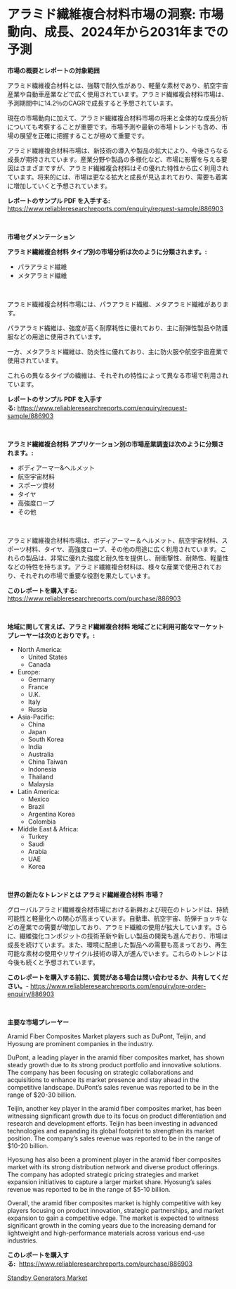 <p><h1>アラミド繊維複合材料市場の洞察: 市場動向、成長、2024年から2031年までの予測</h1></p><p><strong>市場の概要とレポートの対象範囲</strong></p>
<p><p>アラミド繊維複合材料とは、強靱で耐久性があり、軽量な素材であり、航空宇宙産業や自動車産業などで広く使用されています。アラミド繊維複合材料市場は、予測期間中に14.2％のCAGRで成長すると予想されています。</p><p>現在の市場動向に加えて、アラミド繊維複合材料市場の将来と全体的な成長分析についても考察することが重要です。市場予測や最新の市場トレンドも含め、市場の展望を正確に把握することが極めて重要です。</p><p>アラミド繊維複合材料市場は、新技術の導入や製品の拡大により、今後さらなる成長が期待されています。産業分野や製品の多様化など、市場に影響を与える要因はさまざまですが、アラミド繊維複合材料はその優れた特性から広く利用されています。将来的には、市場は更なる拡大と成長が見込まれており、需要も着実に増加していくと予想されています。</p></p>
<p><strong>レポートのサンプル PDF を入手する:</strong> <a href="https://www.reliableresearchreports.com/enquiry/request-sample/886903">https://www.reliableresearchreports.com/enquiry/request-sample/886903</a></p>
<p>&nbsp;</p>
<p><strong>市場セグメンテーション</strong></p>
<p><strong>アラミド繊維複合材料 タイプ別の市場分析は次のように分類されます。:</strong></p>
<p><ul><li>パラアラミド繊維</li><li>メタアラミド繊維</li></ul></p>
<p>&nbsp;</p>
<p><p>アラミド繊維複合材料市場には、パラアラミド繊維、メタアラミド繊維があります。 </p><p>パラアラミド繊維は、強度が高く耐摩耗性に優れており、主に耐弾性製品や防護服などの用途に使用されています。 </p><p>一方、メタアラミド繊維は、防炎性に優れており、主に防火服や航空宇宙産業で使用されています。 </p><p>これらの異なるタイプの繊維は、それぞれの特性によって異なる市場で利用されています。</p></p>
<p><strong>レポートのサンプル PDF を入手する:</strong>&nbsp;<a href="https://www.reliableresearchreports.com/enquiry/request-sample/886903">https://www.reliableresearchreports.com/enquiry/request-sample/886903</a></p>
<p>&nbsp;</p>
<p><strong> アラミド繊維複合材料 アプリケーション別の市場産業調査は次のように分類されます。:</strong></p>
<p><ul><li>ボディアーマー&ヘルメット</li><li>航空宇宙材料</li><li>スポーツ資材</li><li>タイヤ</li><li>高強度ロープ</li><li>その他</li></ul></p>
<p>&nbsp;</p>
<p><p>アラミド繊維複合材料市場は、ボディアーマー＆ヘルメット、航空宇宙材料、スポーツ材料、タイヤ、高強度ロープ、その他の用途に広く利用されています。これらの製品は、非常に優れた強度と耐久性を提供し、耐衝撃性、耐熱性、軽量性などの特性を持ちます。アラミド繊維複合材料は、様々な産業で使用されており、それぞれの市場で重要な役割を果たしています。</p></p>
<p><strong>このレポートを購入する:</strong>&nbsp; <a href="https://www.reliableresearchreports.com/purchase/886903">https://www.reliableresearchreports.com/purchase/886903</a></p>
<p>&nbsp;</p>
<p><strong>地域に関して言えば、アラミド繊維複合材料 地域ごとに利用可能なマーケットプレーヤーは次のとおりです。:</strong></p>
<p><ul>
    <li>
        North America:
        <ul>
            <li>United States</li>
            <li>Canada</li>
        </ul>
    </li>
    <li>
        Europe:
        <ul>
            <li>Germany</li>
            <li>France</li>
            <li>U.K.</li>
            <li>Italy</li>
            <li>Russia</li>
        </ul>
    </li>
    <li>
        Asia-Pacific:
        <ul>
            <li>China</li>
            <li>Japan</li>
            <li>South Korea</li>
            <li>India</li>
            <li>Australia</li>
            <li>China Taiwan</li>
            <li>Indonesia</li>
            <li>Thailand</li>
            <li>Malaysia</li>
        </ul>
    </li>
    <li>
        Latin America:
        <ul>
            <li>Mexico</li>
            <li>Brazil</li>
            <li>Argentina Korea</li>
            <li>Colombia</li>
        </ul>
    </li>
    <li>
        Middle East & Africa:
        <ul>
            <li>Turkey</li>
            <li>Saudi</li>
            <li>Arabia</li>
            <li>UAE</li>
            <li>Korea</li>
        </ul>
    </li>
    </ul></p>
<p>&nbsp;</p>
<p><strong>世界の新たなトレンドとは アラミド繊維複合材料 市場？</strong></p>
<p><p>グローバルアラミド繊維複合材市場における新興および現在のトレンドは、持続可能性と軽量化への関心が高まっています。自動車、航空宇宙、防弾チョッキなどの産業での需要が増加しており、アラミド繊維の使用が拡大しています。さらに、繊維強化コンポジットの技術革新や新しい製品の開発も進んでおり、市場は成長を続けています。また、環境に配慮した製品への需要も高まっており、再生可能な素材の使用やリサイクル技術の導入が進んでいます。これらのトレンドは今後も続くと予想されています。</p></p>
<p><strong>このレポートを購入する前に、質問がある場合は問い合わせるか、共有してください。</strong>- <a href="https://www.reliableresearchreports.com/enquiry/pre-order-enquiry/886903">https://www.reliableresearchreports.com/enquiry/pre-order-enquiry/886903</a></p>
<p>&nbsp;</p>
<p><strong>主要な市場プレーヤー</strong></p>
<p><p>Aramid Fiber Composites Market players such as DuPont, Teijin, and Hyosung are prominent companies in the industry.</p><p>DuPont, a leading player in the aramid fiber composites market, has shown steady growth due to its strong product portfolio and innovative solutions. The company has been focusing on strategic collaborations and acquisitions to enhance its market presence and stay ahead in the competitive landscape. DuPont’s sales revenue was reported to be in the range of $20-30 billion.</p><p>Teijin, another key player in the aramid fiber composites market, has been witnessing significant growth due to its focus on product differentiation and research and development efforts. Teijin has been investing in advanced technologies and expanding its global footprint to strengthen its market position. The company’s sales revenue was reported to be in the range of $10-20 billion.</p><p>Hyosung has also been a prominent player in the aramid fiber composites market with its strong distribution network and diverse product offerings. The company has adopted strategic pricing strategies and market expansion initiatives to capture a larger market share. Hyosung’s sales revenue was reported to be in the range of $5-10 billion.</p><p>Overall, the aramid fiber composites market is highly competitive with key players focusing on product innovation, strategic partnerships, and market expansion to gain a competitive edge. The market is expected to witness significant growth in the coming years due to the increasing demand for lightweight and high-performance materials across various end-use industries.</p></p>
<p><strong>このレポートを購入する:</strong>&nbsp;&nbsp;<a href="https://www.reliableresearchreports.com/purchase/886903">https://www.reliableresearchreports.com/purchase/886903</a></p>
<p><p><a href="https://github.com/Sinjinluong3e0awx2m195k76/Market-Research-Report-List-1/blob/main/standby-generators-market.md">Standby Generators Market</a></p></p>